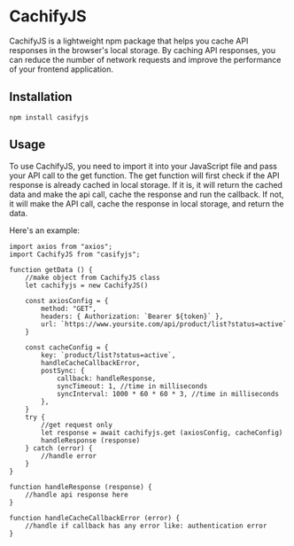 # CachifyJS

CachifyJS is a lightweight npm package that helps you cache API responses in the browser's local storage.
By caching API responses, you can reduce the number of network requests and improve the
performance of your frontend application.

## Installation

```
npm install casifyjs
```

## Usage
To use CachifyJS, you need to import it into your JavaScript file and pass your API call to the get function.
The get function will first check if the API response is already cached in local storage. If it is, it will
return the cached data and make the api call, cache the response and run the callback. If not, it will make
the API call, cache the response in local storage, and return the data.

Here's an example:
```
import axios from "axios";
import CachifyJS from "casifyjs";

function getData () {
    //make object from CachifyJS class
    let cachifyjs = new CachifyJS()

    const axiosConfig = {
        method: "GET",
        headers: { Authorization: `Bearer ${token}` },
        url: `https://www.yoursite.com/api/product/list?status=active`
    }

    const cacheConfig = {
        key: `product/list?status=active`,
        handleCacheCallbackError,
        postSync: {
            callback: handleResponse,
            syncTimeout: 1, //time in milliseconds
            syncInterval: 1000 * 60 * 60 * 3, //time in milliseconds
        },
    }
    try {
        //get request only
        let response = await cachifyjs.get (axiosConfig, cacheConfig)
        handleResponse (response)
    } catch (error) {
        //handle error
    }
}

function handleResponse (response) {
    //handle api response here
}

function handleCacheCallbackError (error) {
    //handle if callback has any error like: authentication error
}
```